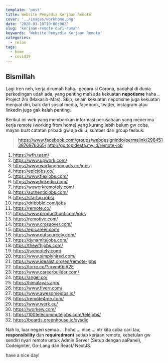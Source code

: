 ```yaml
---
template: 'post'
title: Website Penyedia Kerjaan Remote
cover: '../images/workhome.png'
date: '2020-03-18T10:00:00Z'
slug: 'kerjaan-remote-dari-rumah'
keywords: 'Website Penyedia Kerjaan Remote'
categories:
  - relax
tags:
  - home
  - covid19
---
```


## Bismillah

Lagi tren neh, kerja dirumah haha.. gegara si Corona, padahal di dunia perkodingan udah ada, yang penting mah ada kekuatan **nepotisme** haha .. Project 2m (Makasih-Mas). Skip, selain kekuatan nepotisme juga kekuatan menjual diri, baik dari sosial media, facebook, twitter, instagram atau linkedin juga gak kalah penting.

Berikut ini web yang memberikan informasi perusahaan yang menerima kerja remote (working from home) yang kurang lebih belum gw coba, mayan buat catatan pribadi gw aja dulu, sumber dari group fesbuk:

> https://www.facebook.com/groups/webdesignindo/permalink/2964513876976365/
> http://go.topidesta.my.id/remote-job

1. https://wfh.team/
2. https://www.upwork.com/
3. https://www.workingnomads.co/jobs
4. https://epicjobs.co/
5. https://www.flexjobs.com/
6. https://www.linkedin.com/
7. https://weworkremotely.com/
8. https://authenticjobs.com/
9. https://startup.jobs/
10. https://dribbble.com/jobs
11. https://remote.co/
12. https://www.producthunt.com/jobs
13. https://remotive.com/
14. https://www.crossover.com/
15. https://epicareer.com/
16. https://www.outsourcely.com/
17. https://dynamitejobs.com/
18. https://thewfhjobs.com/
19. https://jsremotely.com/
20. https://www.simplyhired.com/
21. https://www.idealist.org/en/remote-jobs
22. https://torre.co/?r=vm6biA2E
23. https://www.careerbuilder.com/
24. https://angel.co/
25. https://himalayas.app/
26. https://www.fiverr.com/
27. https://www.awesomejobs.io/
28. https://remote4me.com/
29. https://www.werk.eu/
30. https://workew.com/
31. https://100telecommutejobs.com/telejobs/
32. https://boards.greenhouse.io/sysdig

Nah lo, luar negeri semua ... hoho ... nice ... ntr kita coba cari tau, **responsibility** dan **requiredment** setiap kerjaan remote, kebetulan gw sendiri nyari remote untuk Admin Server (Setup dengan aaPanel), Codeigniter, Go-Lang dan React/ NextJS.

have a nice day!
